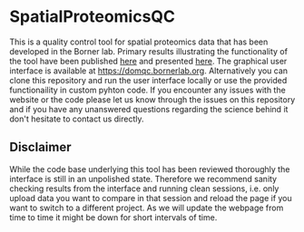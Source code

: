 # SpatialProteomicsQC
This is a quality control tool for spatial proteomics data that has been developed in the Borner lab. Primary results illustrating the functionality of the tool have been published [here](https://doi.org/10.1101/2021.11.09.467934) and presented [here](https://www.youtube.com/watch?v=dUrOxYHJihc). The graphical user interface is available at https://domqc.bornerlab.org. Alternatively you can clone this repository and run the user interface locally or use the provided functionaility in custom pyhton code. If you encounter any issues with the website or the code please let us know through the issues on this repository and if you have any unanswered questions regarding the science behind it don't hesitate to contact us directly.

## **Disclaimer**
While the code base underlying this tool has been reviewed thoroughly the interface is still in an unpolished state. Therefore we recommend sanity checking results from the interface and running clean sessions, i.e. only upload data you want to compare in that session and reload the page if you want to switch to a different project. As we will update the webpage from time to time it might be down for short intervals of time.
